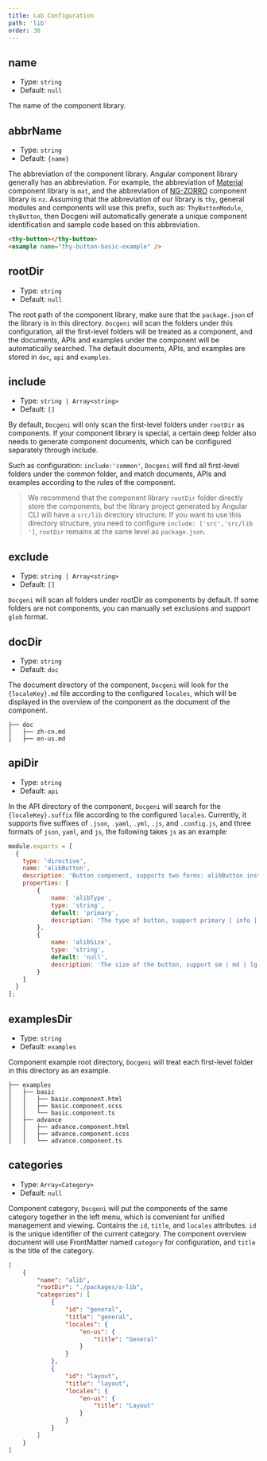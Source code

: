 ```yaml
---
title: Lab Configuration
path: 'lib'
order: 30
---
```


## name

- Type: `string`
- Default: `null`

The name of the component library.

## abbrName

- Type: `string`
- Default: `{name}`

The abbreviation of the component library. Angular component library generally has an abbreviation. For example, the abbreviation of [Material](https://material.angular.io/components) component library is `mat`, and the abbreviation of [NG-ZORRO](https://ng.ant.design/components/overview/en) component library is `nz`. Assuming that the abbreviation of our library is `thy`, general modules and components will use this prefix, such as: `ThyButtonModule`, `thyButton`, then Docgeni will automatically generate a unique component identification and sample code based on this abbreviation.

```html
<thy-button></thy-button>
<example name="thy-button-basic-example" />
```

## rootDir

- Type: `string`
- Default: `null`

The root path of the component library, make sure that the `package.json` of the library is in this directory. `Docgeni` will scan the folders under this configuration, all the first-level folders will be treated as a component, and the documents, APIs and examples under the component will be automatically searched. The default documents, APIs, and examples are stored in `doc`, `api` and `examples`.

## include

- Type: `string | Array<string>`
- Default: `[]`

By default, `Docgeni` will only scan the first-level folders under `rootDir` as components. If your component library is special, a certain deep folder also needs to generate component documents, which can be configured separately through include.

Such as configuration: `include:'common'`, `Docgeni` will find all first-level folders under the common folder, and match documents, APIs and examples according to the rules of the component.

> We recommend that the component library `rootDir` folder directly store the components, but the library project generated by Angular CLI will have a `src/lib` directory structure. If you want to use this directory structure, you need to configure `include: ['src','src/lib ']`, `rootDir` remains at the same level as `package.json`.

## exclude

- Type: `string | Array<string>`
- Default: `[]`

`Docgeni` will scan all folders under rootDir as components by default. If some folders are not components, you can manually set exclusions and support `glob` format.

## docDir

- Type: `string`
- Default: `doc`

The document directory of the component, `Docgeni` will look for the `{localeKey}.md` file according to the configured `locales`, which will be displayed in the overview of the component as the document of the component.
```
├── doc
│   ├── zh-cn.md
│   ├── en-us.md
```

## apiDir

- Type: `string`
- Default: `api`

In the API directory of the component, `Docgeni` will search for the `{localeKey}.suffix` file according to the configured `locales`. Currently, it supports five suffixes of `.json`, `.yaml`, `.yml`, `.js`, and `.config.js`, and three formats of `json`, `yaml`, and `js`, the following takes `js` as an example:

```js
module.exports = [
  {
    type: 'directive',
    name: 'alibButton',
    description: 'Button component, supports two forms: alibButton instruction and alib-button component', // Optional
    properties: [
        {
            name: 'alibType',
            type: 'string',
            default: 'primary',
            description: 'The type of button, support primary | info | warning | danger' 
        },
        {
            name: 'alibSize',
            type: 'string',
            default: 'null', 
            description: 'The size of the button, support sm | md | lg'
        }
    ]
  }
];

```

## examplesDir

- Type: `string`
- Default: `examples`

Component example root directory, `Docgeni` will treat each first-level folder in this directory as an example.
```
├── examples
│   ├── basic
│   │   ├── basic.component.html
│   │   ├── basic.component.scss
│   │   └── basic.component.ts
│   ├── advance
│   │   ├── advance.component.html
│   │   ├── advance.component.scss
│   │   └── advance.component.ts
```

## categories

- Type: `Array<Category>`
- Default: `null`

Component category, `Docgeni` will put the components of the same category together in the left menu, which is convenient for unified management and viewing. Contains the `id`, `title`, and `locales` attributes. `id` is the unique identifier of the current category. The component overview document will use FrontMatter named `category` for configuration, and `title` is the title of the category.
```json
[
    {
        "name": "alib",
        "rootDir": "./packages/a-lib",
        "categories": [
            {
                "id": "general",
                "title": "general",
                "locales": {
                    "en-us": {
                        "title": "General"
                    }
                }
            },
            {
                "id": "layout",
                "title": "layout",
                "locales": {
                    "en-us": {
                        "title": "Layout"
                    }
                }
            }
        ]
    }
]
```
